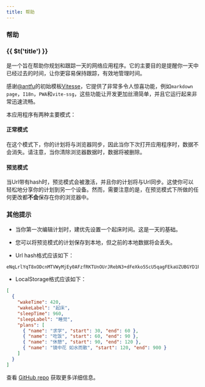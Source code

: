 ```yaml
---
title: 帮助
---
```


<div class="text-center">
  <div i-carbon-help class="text-4xl -mb-6 m-auto" />
  <h3>帮助</h3>
</div>

<h3 class="inline mr2" >{{ $t('title') }}</h3><div i-the-my-day class="icon-btn ml1 mr2 my-c-primary inline-block"/>是一个旨在帮助你规划和跟踪一天的网络应用程序。它的主要目的是提醒你一天中已经过去的时间，让你更容易保持跟踪，有效地管理时间。

感谢[@antfu](https://github.com/antfu)的初始模板[Vitesse](https://github.com/antfu/vitesse)，它提供了非常多令人惊喜功能，例如`markdown page`，`I18n`，`PWA`和`vite-ssg`，这些功能让开发更加丝滑简单，并且它运行起来非常迅速流畅。

本应用程序有两种主要模式：

#### 正常模式

在这个模式下，你的计划将与浏览器同步，因此当你下次打开应用程序时，数据不会消失。请注意，当你清除浏览器数据时，数据将被删除。

#### 预览模式

当Url带有hash时，预览模式会被激活，并且你的计划将与Url同步。这使你可以轻松地分享你的计划到另一个设备。然而，需要注意的是，在预览模式下所做的任何更改都**不会**保存在你的浏览器中。

### 其他提示

- 当你第一次编辑计划时，建优先设置一个起床时间。这是一天的基础。

- 您可以将预览模式的计划保存到本地，但之前的本地数据将会丢失。

- Url hash格式应该如下：

```txt
eNqLrlYqT8xODcnMTVWyMjEy0AFzfRKTUnOUrJRebN3+dFeXko5ScU5qagFEkaUZUBGYD1P1fO7CF8s7gaoKchLzipWsgGbmJYKUKj3b2PR07TKQ/pLEohIlK2Og1tS8FCUrM4NaHbiqpxOaXy5di1AFsgCsyhJZ1ZM9E5+1rUSosoSpMjRCVvZy6pwnO9a+6Nqo8HRZ07MNW1409DybuhihDagabrpBbWxtLAAYe2Dx
```

- LocalStorage格式应该如下：

```json
[
  {
    "wakeTime": 420,
    "wakeLabel": "起床",
    "sleepTime": 960,
    "sleepLabel": "睡觉",
    "plans": [
      { "name": "求学", "start": 30, "end": 60 },
      { "name": "吃饭", "start": 60, "end": 90 },
      { "name": "休憩", "start": 90, "end": 120 },
      { "name": "镜中花 如水而散", "start": 120, "end": 900 }
    ]
  }
]
```

查看 [GitHub repo](https://github.com/wiidede/my-day) 获取更多详细信息。
